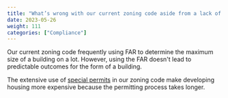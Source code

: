 ```yaml
---
title: "What’s wrong with our current zoning code aside from a lack of compliance with MBTA-CA?"
date: 2023-05-26
weight: 111
categories: ["Compliance"]
---
```

Our current zoning code frequently using FAR to determine the maximum size of a building on a lot. However, using the FAR doesn't lead to predictable outcomes for the form of a building. 

The extensive use of [special permits](/posts/special-permit) in our zoning code make developing housing more expensive because the permitting process takes longer.